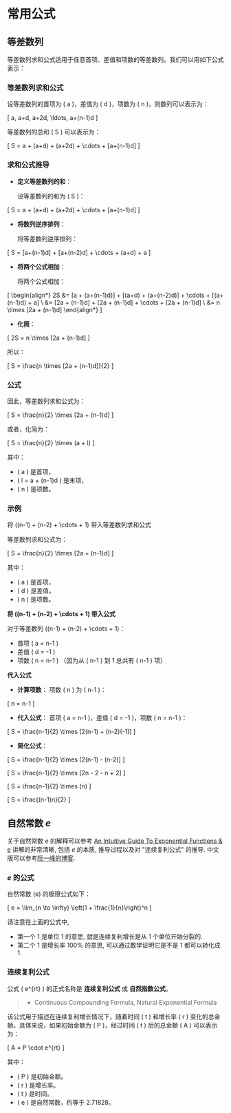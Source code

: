 # 常用公式

## 等差数列

等差数列求和公式适用于任意首项、差值和项数的等差数列。我们可以用如下公式表示：

### 等差数列求和公式

设等差数列的首项为 \( a \)，差值为 \( d \)，项数为 \( n \)，则数列可以表示为：

\[ a, a+d, a+2d, \ldots, a+(n-1)d \]

等差数列的总和 \( S \) 可以表示为：

\[ S = a + (a+d) + (a+2d) + \cdots + [a+(n-1)d] \]

### 求和公式推导

- **定义等差数列的和**：

   设等差数列的和为 \( S \)：

\[
S = a + (a+d) + (a+2d) + \cdots + [a+(n-1)d]
\]

- **将数列逆序排列**：

   将等差数列逆序排列：

\[
S = [a+(n-1)d] + [a+(n-2)d] + \cdots + (a+d) + a
\]

- **将两个公式相加**：

   将两个公式相加：

\[
\begin{align*}
2S &= [a + (a+(n-1)d)] + [(a+d) + (a+(n-2)d)] + \cdots + [(a+(n-1)d) + a] \\
    &= [2a + (n-1)d] + [2a + (n-1)d] + \cdots + [2a + (n-1)d] \\
    &= n \times [2a + (n-1)d]
\end{align*}
\]

- **化简**：

\[
2S = n \times [2a + (n-1)d]
\]

所以：

\[
S = \frac{n \times [2a + (n-1)d]}{2}
\]

### 公式

因此，等差数列求和公式为：

\[ S = \frac{n}{2} \times [2a + (n-1)d] \]

或者，化简为：

\[ S = \frac{n}{2} \times (a + l) \]

其中：

- \( a \) 是首项，
- \( l = a + (n-1)d \) 是末项，
- \( n \) 是项数。

### 示例

将 \((n-1) + (n-2) + \cdots + 1\) 带入等差数列求和公式

等差数列求和公式为：

\[ S = \frac{n}{2} \times [2a + (n-1)d] \]

其中：

- \( a \) 是首项，
- \( d \) 是差值，
- \( n \) 是项数。

**将 \((n-1) + (n-2) + \cdots + 1\) 带入公式**

对于等差数列 \((n-1) + (n-2) + \cdots + 1\)：

- 首项 \( a = n-1 \)
- 差值 \( d = -1 \)
- 项数 \( n = n-1 \) （因为从 \( n-1 \) 到 1 总共有 \( n-1 \) 项）

**代入公式**

- **计算项数**：
   项数 \( n \) 为 \( n-1 \)：

\[
n = n-1
\]

- **代入公式**：
   首项 \( a = n-1 \)，差值 \( d = -1 \)，项数 \( n = n-1 \)：

\[
S = \frac{n-1}{2} \times [2(n-1) + (n-2)(-1)]
\]

- **简化公式**：

\[
S = \frac{n-1}{2} \times [2(n-1) - (n-2)]
\]

\[
S = \frac{n-1}{2} \times [2n - 2 - n + 2]
\]

\[
S = \frac{n-1}{2} \times (n)
\]

\[
S = \frac{(n-1)n}{2}
\]

## 自然常数 $e$

关于自然常数 $e$ 的解释可以参考 [An Intuitive Guide To Exponential Functions & e](https://betterexplained.com/articles/an-intuitive-guide-to-exponential-functions-e/) 讲解的非常清晰, 包括 $e$ 的本质, 推导过程以及对 "连续复利公式" 的推导. 中文版可以参考[阮一峰的博客](https://www.ruanyifeng.com/blog/2011/07/mathematical_constant_e.html).

### $e$ 的公式

自然常数 \(e\) 的极限公式如下：

\[ e = \lim_{n \to \infty} \left(1 + \frac{1}{n}\right)^n \]

请注意在上面的公式中,

- 第一个 $1$ 是单位 $1$ 的意思, 就是连续复利增长是从 1 个单位开始分裂的.
- 第二个 $1$ 是增长率 $100\%$ 的意思, 可以通过数学证明它是不是 1 都可以转化成 1.

### 连续复利公式

公式 \( e^{rt} \) 的正式名称是 **连续复利公式** 或 **自然指数公式**。

> - Continuous Compounding Formula, Natural Exponential Formula

该公式用于描述在连续复利增长情况下，随着时间 \( t \) 和增长率 \( r \) 变化的总金额。具体来说，如果初始金额为 \( P \)，经过时间 \( t \) 后的总金额 \( A \) 可以表示为：

\[ A = P \cdot e^{rt} \]

其中：

- \( P \) 是初始金额。
- \( r \) 是增长率。
- \( t \) 是时间。
- \( e \) 是自然常数，约等于 2.71828。
